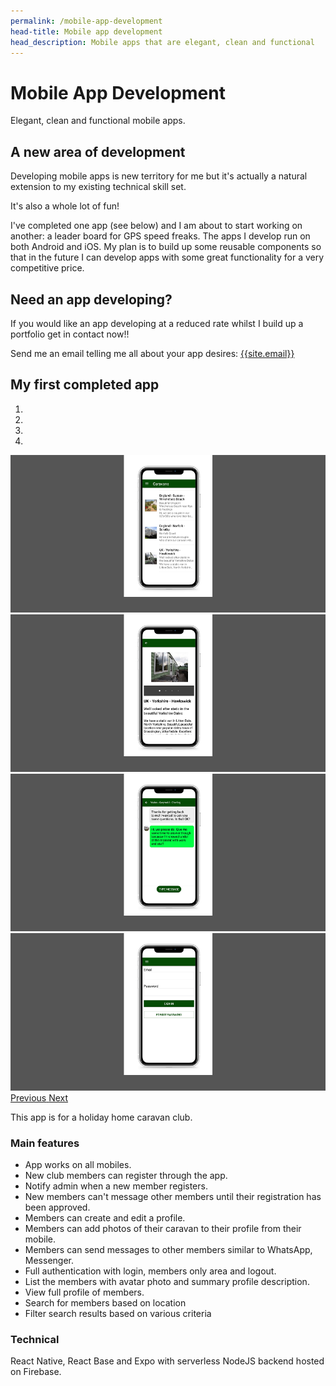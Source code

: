 ```yaml
---
permalink: /mobile-app-development
head-title: Mobile app development
head_description: Mobile apps that are elegant, clean and functional 
---
```

# <i class="fas fa-mobile-alt icon-mobile-app"></i> Mobile App Development

Elegant, clean and functional mobile apps.

## A new area of development

Developing mobile apps is new territory for me but it's actually a natural extension to my existing technical skill set.

It's also a whole lot of fun!  

 I've completed one app (see below) and I am about to start working on another: a leader board for GPS speed freaks. The apps I develop run on both Android and iOS. My plan is to build up some reusable components so that in the future I can develop apps with some great functionality for a very competitive price.

## Need an app developing?

If you would like an app developing at a reduced rate whilst I build up a portfolio get in contact now!!

Send me an email telling me all about your app desires: [{{site.email}}](mailto:{{site.email}})

## My first completed app <i class="far fa-grin-hearts" style="color:#f00"></i>



<div id="carousel" class="carousel slide carousel-fade" data-ride="carousel" >
  <ol class="carousel-indicators">
    <li data-target="#carousel" data-slide-to="0" class="active"></li>
    <li data-target="#carousel" data-slide-to="1"></li>
    <li data-target="#carousel" data-slide-to="2"></li>
    <li data-target="#carousel" data-slide-to="3"></li>
  </ol>
  <div class="carousel-inner" >
  
  <div class="carousel-item active" >
<img src="/assets/images/work_done/cec_mobile/cec_mobile_list_800x400.png" class="d-block w-100"/>
  </div>

  <div class="carousel-item" >
<img src="/assets/images/work_done/cec_mobile/cec_mobile_detail_800x400.png" class="d-block w-100"/>
  </div>
  <div class="carousel-item" >
<img src="/assets/images/work_done/cec_mobile/cec_mobile_message_800x400.png" class="d-block w-100"/>
  </div>
  <div class="carousel-item" >
<img src="/assets/images/work_done/cec_mobile/cec_mobile_logon_800x400.png" class="d-block w-100"/>
  </div>
  
  
  </div>
  <a class="carousel-control-prev" href="#carousel" role="button" data-slide="prev">
    <span class="carousel-control-prev-icon" aria-hidden="true"></span>
    <span class="sr-only">Previous</span>
  </a>
  <a class="carousel-control-next" href="#carousel" role="button" data-slide="next">
    <span class="carousel-control-next-icon" aria-hidden="true"></span>
    <span class="sr-only">Next</span>
  </a>
</div>

This app is for a holiday home caravan club.

### Main features

- App works on all mobiles.
- New club members can register through the app.
- Notify admin when a new member registers.
- New members can't message other members until their registration has been approved.
- Members can create and edit a profile.
- Members can add photos of their caravan to their profile from their mobile.
- Members can send messages to other members similar to WhatsApp, Messenger.
- Full authentication with login, members only area and logout.
- List the members with avatar photo and summary profile description.
- View full profile of members.  
- Search for members based on location
- Filter search results based on various criteria

### Technical

React Native, React Base and Expo with serverless NodeJS backend hosted on Firebase.
